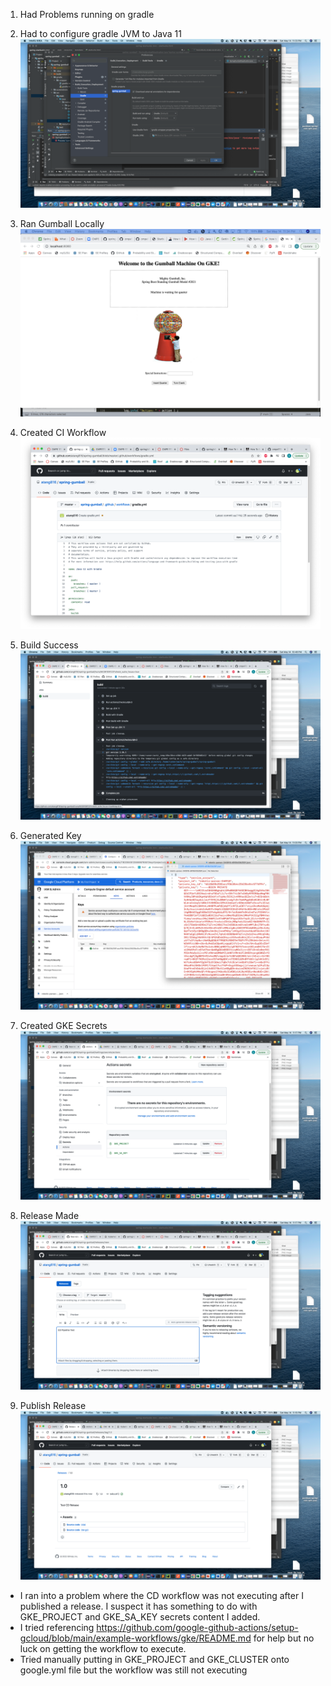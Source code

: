 1. Had Problems running on gradle
2. Had to configure gradle JVM to Java 11
![](screenshots/0_gradle_config.png)

3. Ran Gumball Locally
![](screenshots/gumball.png)

4. Created CI Workflow
![](screenshots/1_gradle_yml.png)

5. Build Success
![](screenshots/2_build_success.png)

6. Generated Key
![](screenshots/3_generate_key.png)

7. Created GKE Secrets
![](screenshots/4_gke_secrets.png)

8. Release Made
![](screenshots/5_relesase.png)

9. Publish Release
![](screenshots/6_publish_release.png)

- I ran into a problem where the CD workflow was not executing after I published a release. I suspect it has something to do with GKE_PROJECT and GKE_SA_KEY secrets content I added.
- I tried referencing https://github.com/google-github-actions/setup-gcloud/blob/main/example-workflows/gke/README.md for help but no luck on getting the workflow to execute.
- Tried manually putting in GKE_PROJECT and GKE_CLUSTER onto google.yml file but the workflow was still not executing
